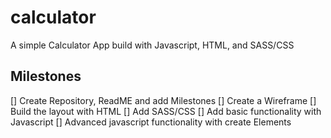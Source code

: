 # calculator

A simple Calculator App build with Javascript, HTML, and SASS/CSS

## Milestones

[] Create Repository, ReadME and add Milestones
[] Create a Wireframe
[] Build the layout with HTML
[] Add SASS/CSS
[] Add basic functionality with Javascript
[] Advanced javascript functionality with create Elements
